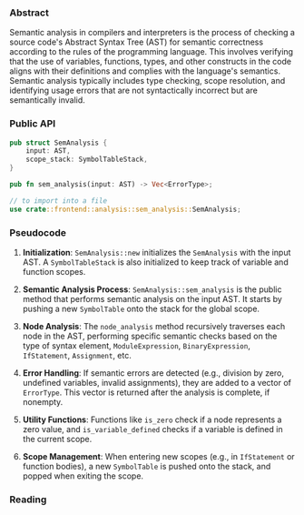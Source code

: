 ### Abstract

Semantic analysis in compilers and interpreters is the process of checking a source code's Abstract Syntax Tree (AST) for semantic correctness according to the rules of the programming language. This involves verifying that the use of variables, functions, types, and other constructs in the code aligns with their definitions and complies with the language's semantics. Semantic analysis typically includes type checking, scope resolution, and identifying usage errors that are not syntactically incorrect but are semantically invalid.

### Public API

```rust
pub struct SemAnalysis {
    input: AST,
    scope_stack: SymbolTableStack,
}

pub fn sem_analysis(input: AST) -> Vec<ErrorType>;

// to import into a file
use crate::frontend::analysis::sem_analysis::SemAnalysis;
```

### Pseudocode

1. **Initialization**: `SemAnalysis::new` initializes the `SemAnalysis` with the input AST. A `SymbolTableStack` is also initialized to keep track of variable and function scopes.

2. **Semantic Analysis Process**: `SemAnalysis::sem_analysis` is the public method that performs semantic analysis on the input AST. It starts by pushing a new `SymbolTable` onto the stack for the global scope.

3. **Node Analysis**: The `node_analysis` method recursively traverses each node in the AST, performing specific semantic checks based on the type of syntax element, `ModuleExpression`, `BinaryExpression`, `IfStatement`, `Assignment`, etc.

4. **Error Handling**: If semantic errors are detected (e.g., division by zero, undefined variables, invalid assignments), they are added to a vector of `ErrorType`. This vector is returned after the analysis is complete, if nonempty.

5. **Utility Functions**: Functions like `is_zero` check if a node represents a zero value, and `is_variable_defined` checks if a variable is defined in the current scope.

6. **Scope Management**: When entering new scopes (e.g., in `IfStatement` or function bodies), a new `SymbolTable` is pushed onto the stack, and popped when exiting the scope.

### Reading

